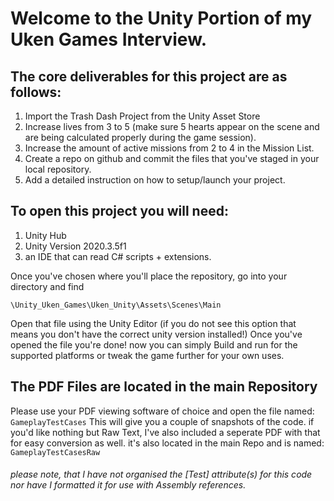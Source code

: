 # Welcome to the Unity Portion of my Uken Games Interview.

## The core deliverables for this project are as follows:
1.  Import the Trash Dash Project from the Unity Asset Store
2.  Increase lives from 3 to 5 (make sure 5 hearts appear on the scene and are being calculated properly during the game session).
3.  Increase the amount of active missions from 2 to 4 in the Mission List.
4.  Create a repo on github and commit the files that you've staged in your local repository.
5.  Add a detailed instruction on how to setup/launch your project.

## To open this project you will need:
1. Unity Hub
2. Unity Version 2020.3.5f1
3. an IDE that can read C# scripts + extensions.

Once you've chosen where you'll place the repository, go into your directory and find 

```\Unity_Uken_Games\Uken_Unity\Assets\Scenes\Main```

Open that file using the Unity Editor (if you do not see this option that means you don't have the correct unity version installed!)
Once you've opened the file you're done!
now you can simply Build and run for the supported platforms or tweak the game further for your own uses.

## The PDF Files are located in the main Repository
Please use your PDF viewing software of choice and open the file named:
```GameplayTestCases```
This will give you a couple of snapshots of the code.
if you'd like nothing but Raw Text, I've also included a seperate PDF with that for easy conversion as well. it's also located in the main Repo and is named:
 ```GameplayTestCasesRaw```
 
 ###### please note, that I have not organised the [Test] attribute(s) for this code nor have I formatted it for use with Assembly references.

